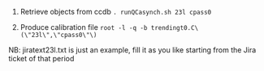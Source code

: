 1. Retrieve objects from ccdb
```. runQCasynch.sh 23l cpass0```

2. Produce calibration file
```root -l -q -b trendingt0.C\(\"23l\",\"cpass0\"\)```

NB: jiratext23l.txt is just an example, fill it as you like starting from the Jira ticket of that period